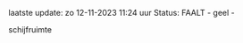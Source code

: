 laatste update: 
zo 12-11-2023 11:24   uur 
Status: FAALT - geel - 
<div class="service Y">schijfruimte</div>